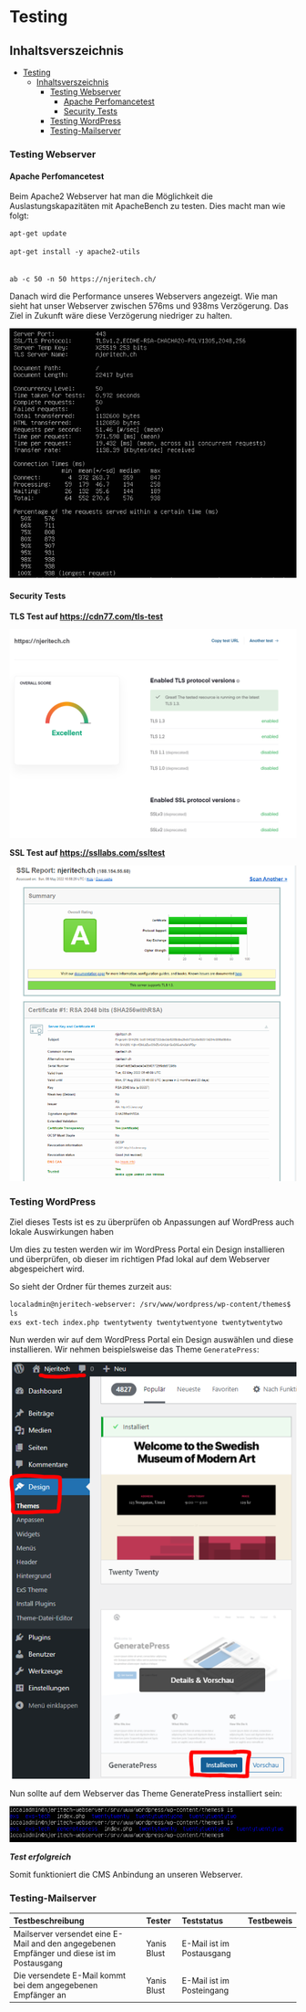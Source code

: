 # Testing

## Inhaltsverszeichnis
- [Testing](#testing)
  - [Inhaltsverszeichnis](#inhaltsverszeichnis)
    - [Testing Webserver](#testing-webserver)
      - [Apache Perfomancetest](#apache-perfomancetest)
      - [Security Tests](#security-tests)
    - [Testing WordPress](#testing-wordpress)
    - [Testing-Mailserver](#testing-mailserver)


### Testing Webserver 

#### Apache Perfomancetest
Beim Apache2 Webserver hat man die Möglichkeit die Auslastungskapazitäten mit ApacheBench zu testen. Dies macht man wie folgt:

```
apt-get update

apt-get install -y apache2-utils


ab -c 50 -n 50 https://njeritech.ch/
```
Danach wird die Performance unseres Webservers angezeigt. Wie man sieht hat unser Webserver zwischen 576ms und 938ms Verzögerung. Das Ziel in Zukunft wäre diese Verzögerung niedriger zu halten. 

![Performancetest](images/Performancetest.PNG)

#### Security Tests

**TLS Test auf  https://cdn77.com/tls-test**

![DCN77-Test](images/CDN77.PNG)

**SSL Test auf https://ssllabs.com/ssltest**

![SSLLABS-Test](images/SSLLABS-Report.PNG)


### Testing WordPress
Ziel dieses Tests ist es zu überprüfen ob Anpassungen auf WordPress auch lokale Auswirkungen haben

Um dies zu testen werden wir im WordPress Portal ein Design installieren und überprüfen, ob dieser im richtigen Pfad lokal auf dem Webserver abgespeichert wird.

So sieht der Ordner für themes zurzeit aus:

```
localadmin@njeritech-webserver: /srv/www/wordpress/wp-content/themes$ ls
exs ext-tech index.php twentytwenty twentytwentyone twentytwentytwo
```

Nun werden wir auf dem WordPress Portal ein Design auswählen und diese installieren. Wir nehmen beispielsweise das Theme ``GeneratePress``:

![Theme-Installation](images/Theme-installation.PNG)

Nun sollte auf dem Webserver das Theme GeneratePress installiert sein:

![Check-Theme](images/Check-Theme.PNG)

***Test erfolgreich***

Somit funktioniert die CMS Anbindung an unseren Webserver.

### Testing-Mailserver
| Testbeschreibung | Tester | Teststatus | Testbeweis |
| :---- | :--- | :--- | :--- |
| Mailserver versendet eine E-Mail and den angegebenen Empfänger und diese ist im Postausgang |  Yanis Blust | E-Mail ist im Postausgang |
| Die versendete E-Mail kommt bei dem angegebenen Empfänger an | Yanis Blust | E-Mail ist im Posteingang | 


